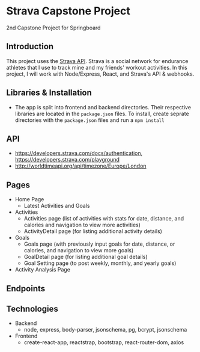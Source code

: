 # Strava Capstone Project

2nd Capstone Project for Springboard

## Introduction

This project uses the [Strava API](https://developers.strava.com/docs/reference). Strava is a social network for endurance athletes that I use to track mine and my friends' workout activities. In this project, I will work with Node/Express, React, and Strava's API & webhooks.

## Libraries & Installation

- The app is split into frontend and backend directories. Their respective libraries are located in the `package.json` files. To install, create seprate directories with the `package.json` files and run a `npm install`
## API

- https://developers.strava.com/docs/authentication, https://developers.strava.com/playground
- http://worldtimeapi.org/api/timezone/Europe/London

## Pages

- Home Page
  - Latest Activities and Goals
- Activities
  - Activities page (list of activities with stats for date, distance, and calories and navigation to view more activities)
  - ActivityDetail page (for listing additional activity details)
- Goals
  - Goals page (with previously input goals for date, distance, or calories, and navigation to view more goals)
  - GoalDetail page (for listing additional goal details)
  - Goal Setting page (to post weekly, monthly, and yearly goals)
- Activity Analysis Page

## Endpoints

## Technologies
- Backend
  - node, express, body-parser, jsonschema, pg, bcrypt, jsonschema
- Frontend
  - create-react-app, reactstrap, bootstrap, react-router-dom, axios
